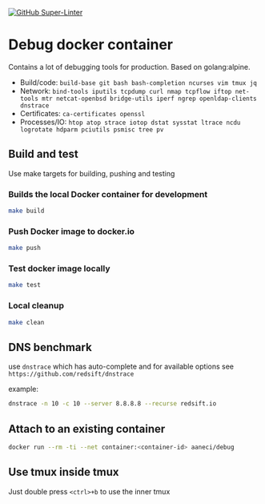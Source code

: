 [![GitHub Super-Linter](https://github.com/adriananeci/debug_container/workflows/CI/badge.svg)](https://github.com/adriananeci/debug_container/actions?query=workflow%3ACI)

# Debug docker container

Contains a lot of debugging tools for production. Based on golang:alpine.

* Build/code: `build-base git bash bash-completion ncurses vim tmux jq`
* Network: `bind-tools iputils tcpdump curl nmap tcpflow iftop net-tools mtr netcat-openbsd bridge-utils iperf ngrep openldap-clients dnstrace`
* Certificates: `ca-certificates openssl`
* Processes/IO: `htop atop strace iotop dstat sysstat ltrace ncdu logrotate hdparm pciutils psmisc tree pv`

## Build and test

Use make targets for building, pushing and testing

### Builds the local Docker container for development

```bash
make build
```
    
### Push Docker image to docker.io

```bash
make push
```
 
### Test docker image locally

```bash
make test
```
    
### Local cleanup

```bash
make clean

```
## DNS benchmark

use `dnstrace` which has auto-complete and for available options see `https://github.com/redsift/dnstrace`

example:
```bash
dnstrace -n 10 -c 10 --server 8.8.8.8 --recurse redsift.io
```

## Attach to an existing container

```bash
docker run --rm -ti --net container:<container-id> aaneci/debug
```

## Use tmux inside tmux

Just double press `<ctrl>+b` to use the inner tmux
